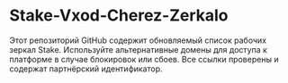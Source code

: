 # Stake-Vxod-Cherez-Zerkalo
Этот репозиторий GitHub содержит обновляемый список рабочих зеркал Stake. Используйте альтернативные домены для доступа к платформе в случае блокировок или сбоев. Все ссылки проверены и содержат партнёрский идентификатор.
